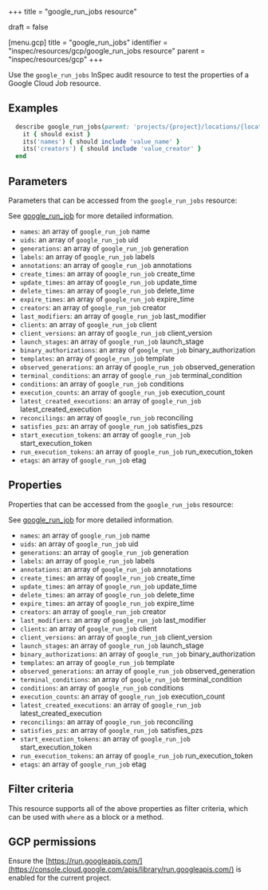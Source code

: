 +++
title = "google_run_jobs resource"

draft = false



[menu.gcp]
title = "google_run_jobs"
identifier = "inspec/resources/gcp/google_run_jobs resource"
parent = "inspec/resources/gcp"
+++

Use the `google_run_jobs` InSpec audit resource to test the properties of a Google Cloud Job resource.

## Examples

```ruby
  describe google_run_jobs(parent: 'projects/{project}/locations/{location}') do
    it { should exist }
    its('names') { should include 'value_name' }
    its('creators') { should include 'value_creator' }
  end
```

## Parameters

Parameters that can be accessed from the `google_run_jobs` resource:

See [google_run_job](google_run_job) for more detailed information.

* `names`: an array of `google_run_job` name
* `uids`: an array of `google_run_job` uid
* `generations`: an array of `google_run_job` generation
* `labels`: an array of `google_run_job` labels
* `annotations`: an array of `google_run_job` annotations
* `create_times`: an array of `google_run_job` create_time
* `update_times`: an array of `google_run_job` update_time
* `delete_times`: an array of `google_run_job` delete_time
* `expire_times`: an array of `google_run_job` expire_time
* `creators`: an array of `google_run_job` creator
* `last_modifiers`: an array of `google_run_job` last_modifier
* `clients`: an array of `google_run_job` client
* `client_versions`: an array of `google_run_job` client_version
* `launch_stages`: an array of `google_run_job` launch_stage
* `binary_authorizations`: an array of `google_run_job` binary_authorization
* `templates`: an array of `google_run_job` template
* `observed_generations`: an array of `google_run_job` observed_generation
* `terminal_conditions`: an array of `google_run_job` terminal_condition
* `conditions`: an array of `google_run_job` conditions
* `execution_counts`: an array of `google_run_job` execution_count
* `latest_created_executions`: an array of `google_run_job` latest_created_execution
* `reconcilings`: an array of `google_run_job` reconciling
* `satisfies_pzs`: an array of `google_run_job` satisfies_pzs
* `start_execution_tokens`: an array of `google_run_job` start_execution_token
* `run_execution_tokens`: an array of `google_run_job` run_execution_token
* `etags`: an array of `google_run_job` etag

## Properties

Properties that can be accessed from the `google_run_jobs` resource:

See [google_run_job](google_run_job) for more detailed information.

* `names`: an array of `google_run_job` name
* `uids`: an array of `google_run_job` uid
* `generations`: an array of `google_run_job` generation
* `labels`: an array of `google_run_job` labels
* `annotations`: an array of `google_run_job` annotations
* `create_times`: an array of `google_run_job` create_time
* `update_times`: an array of `google_run_job` update_time
* `delete_times`: an array of `google_run_job` delete_time
* `expire_times`: an array of `google_run_job` expire_time
* `creators`: an array of `google_run_job` creator
* `last_modifiers`: an array of `google_run_job` last_modifier
* `clients`: an array of `google_run_job` client
* `client_versions`: an array of `google_run_job` client_version
* `launch_stages`: an array of `google_run_job` launch_stage
* `binary_authorizations`: an array of `google_run_job` binary_authorization
* `templates`: an array of `google_run_job` template
* `observed_generations`: an array of `google_run_job` observed_generation
* `terminal_conditions`: an array of `google_run_job` terminal_condition
* `conditions`: an array of `google_run_job` conditions
* `execution_counts`: an array of `google_run_job` execution_count
* `latest_created_executions`: an array of `google_run_job` latest_created_execution
* `reconcilings`: an array of `google_run_job` reconciling
* `satisfies_pzs`: an array of `google_run_job` satisfies_pzs
* `start_execution_tokens`: an array of `google_run_job` start_execution_token
* `run_execution_tokens`: an array of `google_run_job` run_execution_token
* `etags`: an array of `google_run_job` etag

## Filter criteria

This resource supports all of the above properties as filter criteria, which can be used
with `where` as a block or a method.

## GCP permissions

Ensure the [https://run.googleapis.com/](https://console.cloud.google.com/apis/library/run.googleapis.com/) is enabled for the current project.

